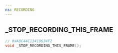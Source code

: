 ```yaml
---
ns: RECORDING
---
```

## _STOP_RECORDING_THIS_FRAME

```c
// 0xA8C44C13419634F2
void _STOP_RECORDING_THIS_FRAME();
```

